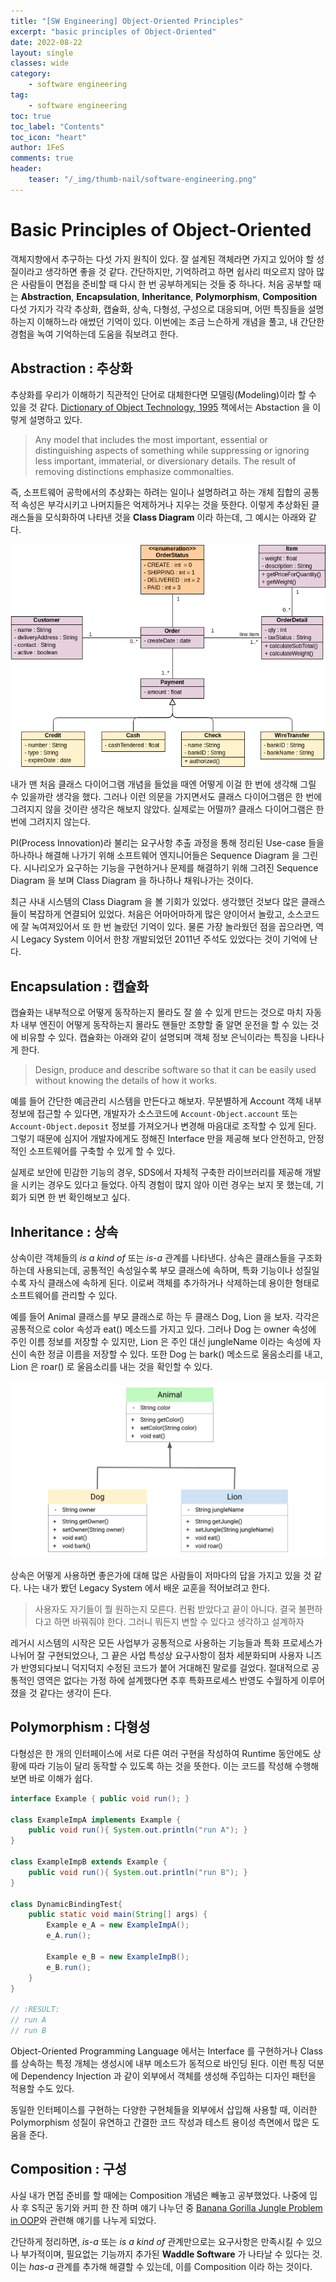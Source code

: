 ```yaml
---
title: "[SW Engineering] Object-Oriented Principles"
excerpt: "basic principles of Object-Oriented"
date: 2022-08-22
layout: single
classes: wide
category:
    - software engineering
tag:
    - software engineering
toc: true
toc_label: "Contents"
toc_icon: "heart"
author: 1FeS
comments: true
header:
    teaser: "/_img/thumb-nail/software-engineering.png"
---
```


# Basic Principles of Object-Oriented

객체지향에서 추구하는 다섯 가지 원칙이 있다. 잘 설계된 객체라면 가지고 있어야 할 성질이라고 생각하면 좋을 것 같다. 간단하지만, 기억하려고 하면 쉽사리 떠오르지 않아 많은 사람들이 면접을 준비할 때 다시 한 번 공부하게되는 것들 중 하나다. 처음 공부할 때는 **Abstraction**, **Encapsulation**, **Inheritance**, **Polymorphism**, **Composition** 다섯 가지가 각각 추상화, 캡슐화, 상속, 다형성, 구성으로 대응되며, 어떤 특징들을 설명하는지 이해하느라 애썼던 기억이 있다. 이번에는 조금 느슨하게 개념을 풀고, 내 간단한 경험을 녹여 기억하는데 도움을 줘보려고 한다.

## Abstraction : 추상화

추상화를 우리가 이해하기 직관적인 단어로 대체한다면 모델링(Modeling)이라 할 수 있을 것 같다. [Dictionary of Object Technology, 1995](https://www.amazon.com/Dictionary-Object-Technology-Definitive-Reference/dp/1884842097) 책에서는 Abstaction 을 이렇게 설명하고 있다.

> Any model that includes the most important, essential or distinguishing aspects of something while suppressing or ignoring less important, immaterial, or diversionary details. The result of removing distinctions emphasize commonalties.

즉, 소프트웨어 공학에서의 추상화는 하려는 일이나 설명하려고 하는 개체 집합의 공통적 속성은 부각시키고 나머지들은 억제하거나 지우는 것을 뜻한다. 이렇게 추상화된 클래스들을 모식화하여 나타낸 것을 **Class Diagram** 이라 하는데, 그 예시는 아래와 같다.

<img src="/_img/2022-08-22/uml-class-diagram-example-sales-order-system.png">

내가 맨 처음 클래스 다이어그램 개념을 들었을 때엔 어떻게 이걸 한 번에 생각해 그릴 수 있을까란 생각을 했다. 그러나 이런 의문을 가지면서도 클래스 다이어그램은 한 번에 그려지지 않을 것이란 생각은 해보지 않았다. 실제로는 어떨까? 클래스 다이어그램은 한 번에 그려지지 않는다.

PI(Process Innovation)라 불리는 요구사항 추출 과정을 통해 정리된 Use-case 들을 하나하나 해결해 나가기 위해 소프트웨어 엔지니어들은 Sequence Diagram 을 그린다. 시나리오가 요구하는 기능을 구현하거나 문제를 해결하기 위해 그려진 Sequence Diagram 을 보며 Class Diagram 을 하나하나 채워나가는 것이다.

최근 사내 시스템의 Class Diagram 을 볼 기회가 있었다. 생각했던 것보다 많은 클래스들이 복잡하게 연결되어 있었다. 처음은 어마어마하게 많은 양이어서 놀랐고, 소스코드에 잘 녹여져있어서 또 한 번 놀랐던 기억이 있다. 물론 가장 놀라웠던 점을 꼽으라면, 역시 Legacy System 이어서 한창 개발되었던 2011년 주석도 있었다는 것이 기억에 난다.

## Encapsulation : 캡슐화

캡슐화는 내부적으로 어떻게 동작하는지 몰라도 잘 쓸 수 있게 만드는 것으로 마치 자동차 내부 엔진이 어떻게 동작하는지 몰라도 핸들만 조향할 줄 알면 운전을 할 수 있는 것에 비유할 수 있다. 캡슐화는 아래와 같이 설명되며 객체 정보 은닉이라는 특징을 나타나게 한다.

> Design, produce and describe software so that it can be easily used without knowing the details of how it works.

예를 들어 간단한 예금관리 시스템을 만든다고 해보자. 무분별하게 Account 객체 내부 정보에 접근할 수 있다면, 개발자가 소스코드에 `Account-Object.account` 또는 `Account-Object.deposit` 정보를 가져오거나 변경해 마음대로 조작할 수 있게 된다. 그렇기 때문에 심지어 개발자에게도 정해진 Interface 만을 제공해 보다 안전하고, 안정적인 소프트웨어를 구축할 수 있게 할 수 있다.

실제로 보안에 민감한 기능의 경우, SDS에서 자체적 구축한 라이브러리를 제공해 개발을 시키는 경우도 있다고 들었다. 아직 경험이 많지 않아 이런 경우는 보지 못 했는데, 기회가 되면 한 번 확인해보고 싶다.

## Inheritance : 상속

상속이란 객체들의 *is a kind of* 또는 *is-a* 관계를 나타낸다. 상속은 클래스들을 구조화하는데 사용되는데, 공통적인 속성일수록 부모 클래스에 속하며, 특화 기능이나 성질일수록 자식 클래스에 속하게 된다. 이로써 객체를 추가하거나 삭제하는데 용이한 형태로 소프트웨어를 관리할 수 있다.

예를 들어 Animal 클래스를 부모 클래스로 하는 두 클래스 Dog, Lion 을 보자. 각각은 공통적으로 color 속성과 eat() 메소드를 가지고 있다. 그러나 Dog 는 owner 속성에 주인 이름 정보를 저장할 수 있지만, Lion 은 주인 대신 jungleName 이라는 속성에 자신이 속한 정글 이름을 저장할 수 있다. 또한 Dog 는 bark() 메소드로 울음소리를 내고, Lion 은 roar() 로 울음소리를 내는 것을 확인할 수 있다.

<img src="/_img/2022-08-22/oop-inheritance.png">

상속은 어떻게 사용하면 좋은가에 대해 많은 사람들이 저마다의 답을 가지고 있을 것 같다. 나는 내가 봤던 Legacy System 에서 배운 교훈을 적어보려고 한다. 

> 사용자도 자기들이 뭘 원하는지 모른다. 컨펌 받았다고 끝이 아니다. 결국 불편하다고 하면 바꿔줘야 한다. 그러니 뭐든지 변할 수 있다고 생각하고 설계하자

레거시 시스템의 시작은 모든 사업부가 공통적으로 사용하는 기능들과 특화 프로세스가 나뉘어 잘 구현되었으나, 그 끝은 사업 특성상 요구사항이 점차 세분화되며 사용자 니즈가 반영되다보니 덕지덕지 수정된 코드가 붙어 거대해진 말로를 걸었다. 절대적으로 공통적인 영역은 없다는 가정 하에 설계했다면 추후 특화프로세스 반영도 수월하게 이루어졌을 것 같다는 생각이 든다.

## Polymorphism : 다형성

다형성은 한 개의 인터페이스에 서로 다른 여러 구현을 작성하여 Runtime 동안에도 상황에 따라 기능이 달리 동작할 수 있도록 하는 것을 뜻한다. 이는 코드를 작성해 수행해보면 바로 이해가 쉽다.

```java
interface Example { public void run(); }

class ExampleImpA implements Example {
    public void run(){ System.out.println("run A"); }
}

class ExampleImpB extends Example {
    public void run(){ System.out.println("run B"); }
}

class DynamicBindingTest{
    public static void main(String[] args) {
        Example e_A = new ExampleImpA();
        e_A.run();

        Example e_B = new ExampleImpB();
        e_B.run();
    }
}

// :RESULT:
// run A
// run B
```

Object-Oriented Programming Language 에서는 Interface 를 구현하거나 Class 를 상속하는 특정 개체는 생성시에 내부 메소드가 동적으로 바인딩 된다. 이런 특징 덕분에 Dependency Injection 과 같이 외부에서 객체를 생성해 주입하는 디자인 패턴을 적용할 수도 있다. 

동일한 인터페이스를 구현하는 다양한 구현체들을 외부에서 삽입해 사용할 때, 이러한 Polymorphism 성질이 유연하고 간결한 코드 작성과 테스트 용이성 측면에서 많은 도움을 준다. 

## Composition : 구성

사실 내가 면접 준비를 할 때에는 Composition 개념은 빼놓고 공부했었다. 나중에 입사 후 S직군 동기와 커피 한 잔 하며 얘기 나누던 중 [Banana Gorilla Jungle Problem in OOP](https://medium.com/codemonday/banana-gorilla-jungle-oop-5052b2e4d588)와 관련해 얘기를 나누게 되었다. 

간단하게 정리하면, *is-a* 또는 *is a kind of* 관계만으로는 요구사항은 만족시킬 수 있으나 부가적이며, 필요없는 기능까지 추가된 **Waddle Software** 가 나타날 수 있다는 것. 이는 *has-a* 관계를 추가해 해결할 수 있는데, 이를 Composition 이라 하는 것이다.